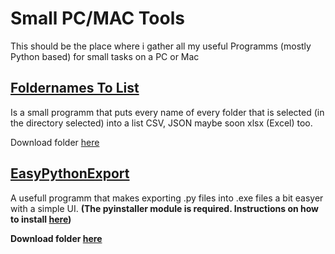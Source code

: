 # Small PC/MAC Tools
 This should be the place where i gather all my useful Programms (mostly Python based) for small tasks on a PC or Mac

 ## [Foldernames To List](FoldernamesToList)
  Is a small programm that puts every name of every folder that is selected (in the directory selected) into a list CSV, JSON maybe soon 
  xlsx (Excel) too.

  Download folder [here](FoldernamesToList/Exported/dist) <br>

  
  
 ## [EasyPythonExport](EasyPythonExport)
  A usefull programm that makes exporting .py files into .exe files a bit easyer with a simple UI. <b>
  (The pyinstaller module is required. Instructions on how to install [here](https://pyinstaller.org/en/stable/installation.html))
  
  Download folder [here](EasyPythonExport/Exported/dist) <br>

  

